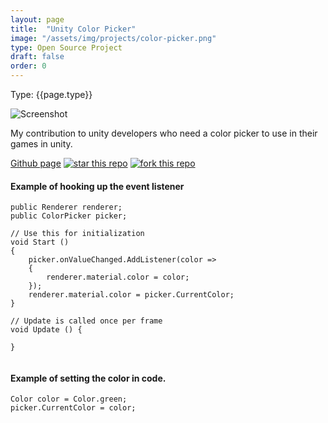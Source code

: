```yaml
---
layout: page
title:  "Unity Color Picker"
image: "/assets/img/projects/color-picker.png"
type: Open Source Project
draft: false
order: 0
---
```

Type: {{page.type}}  

![Screenshot]({{page.image}})

My contribution to unity developers who need a color picker to use in their games in unity.

[Github page](https://github.com/judah4/HSV-Color-Picker-Unity) 
[![star this repo](http://githubbadges.com/star.svg?user=judah4&repo=HSV-Color-Picker-Unity&style=default)](https://github.com/judah4/HSV-Color-Picker-Unity)
[![fork this repo](http://githubbadges.com/fork.svg?user=judah4&repo=HSV-Color-Picker-Unity&style=default)](https://github.com/judah4/HSV-Color-Picker-Unity/fork)

#### Example of hooking up the event listener
```CSharp
public Renderer renderer;
public ColorPicker picker;
 
// Use this for initialization
void Start ()
{
    picker.onValueChanged.AddListener(color =>
    {
        renderer.material.color = color;
    });
    renderer.material.color = picker.CurrentColor;
}

// Update is called once per frame
void Update () {

}
	
```

#### Example of setting the color in code.
```Csharp
Color color = Color.green;
picker.CurrentColor = color;
```
